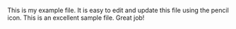 This is my example file.
It is easy to edit and update this file using the pencil icon.
This is an excellent sample file. Great job! 
